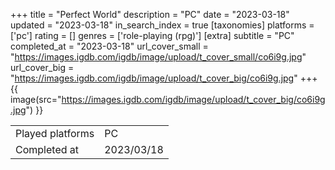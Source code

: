 +++
title = "Perfect World"
description = "PC"
date = "2023-03-18"
updated = "2023-03-18"
in_search_index = true
[taxonomies]
platforms = ['pc']
rating = []
genres = ['role-playing (rpg)']
[extra]
subtitle = "PC"
completed_at = "2023-03-18"
url_cover_small = "https://images.igdb.com/igdb/image/upload/t_cover_small/co6i9g.jpg"
url_cover_big = "https://images.igdb.com/igdb/image/upload/t_cover_big/co6i9g.jpg"
+++
{{ image(src="https://images.igdb.com/igdb/image/upload/t_cover_big/co6i9g.jpg") }}

|              |            |
| ------------ | ---------- |
| Played platforms    | PC |
| Completed at | 2023/03/18 |

